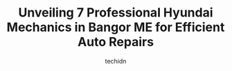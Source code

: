 ---
layout: ampstory
image: https://images.unsplash.com/photo-1493238792000-8113da705763?ixlib=rb-4.0.3&ixid=MnwxMjA3fDB8MHxwaG90by1wYWdlfHx8fGVufDB8fHx8&auto=format&fit=crop&w=640&h=853&q=80
author: techidn
featured: false
description: When it comes to finding reliable automotive experts in Bangor ME, USA, look no further than the 7 best Hyundai Mechanic in the area. With their exceptional skills and dedication to providin
title: Unveiling 7 Professional Hyundai Mechanics in Bangor ME for Efficient Auto Repairs
cover:
   title: Unveiling 7 Professional Hyundai Mechanics in Bangor ME for Efficient Auto Repairs
   subtitle: Rickpate
   background: https://images.unsplash.com/photo-1493238792000-8113da705763?ixlib=rb-4.0.3&ixid=MnwxMjA3fDB8MHxwaG90by1wYWdlfHx8fGVufDB8fHx8&auto=format&fit=crop&w=640&h=853&q=80

pages: 
 - layout: thirds
   top: <h1>#1 Center Street Auto Services</h1>
   bottom: "<p>We always bring our car to Center Street auto. We used to go to Midas but one day we needed a tow and the tow guy recommended Center Street Auto which happened to be the </p>"
   background: https://www.knot35.com/toplist/wp-content/uploads/2023/06/best-hyundai-mechanic-1-in-bangor-me-1685837956.jpeg
   backgroundblur: true
 - layout: thirds
   top: <h1>#2 Darlings Bangor Ford Service</h1>
   bottom: "<p>403 Hogan Rd, Bangor, ME 04401, United States</p>"
   background: https://www.knot35.com/toplist/wp-content/uploads/2023/06/best-hyundai-mechanic-2-in-bangor-me-1685837956.jpeg
   cta:
      link: https://www.knot35.com/toplist/unveiling-7-professional-hyundai-mechanics-in-bangor-me-for-efficient-auto-repairs/
      text: Unveiling 7 Professional Hyundai Mechanics in Bangor ME for Efficient Auto Repairs
 - layout: thirds
   top: <h1>#3 Elite Auto Inc.</h1>
   bottom: "<p>462 Hammond St, Bangor, ME 04401, United States</p>"
   background: https://images.unsplash.com/photo-1533998839656-76f5e4b2bccb?ixlib=rb-4.0.3&ixid=MnwxMjA3fDB8MHxwaG90by1wYWdlfHx8fGVufDB8fHx8&auto=format&fit=crop&w=640&h=853&q=80
   cta:
      link: https://www.knot35.com/toplist/unveiling-7-professional-hyundai-mechanics-in-bangor-me-for-efficient-auto-repairs/
      text: Unveiling 7 Professional Hyundai Mechanics in Bangor ME for Efficient Auto Repairs
 - layout: thirds
   top: <h1>#4 Auto Radiator Service, Inc.</h1>
   bottom: "<p>568 Hammond St, Bangor, ME 04401, United States</p>"
   background: https://images.unsplash.com/photo-1462556791646-c201b8241a94?ixlib=rb-4.0.3&ixid=MnwxMjA3fDB8MHxwaG90by1wYWdlfHx8fGVufDB8fHx8&auto=format&fit=crop&w=640&h=853&q=80
   cta:
      link: https://www.knot35.com/toplist/unveiling-7-professional-hyundai-mechanics-in-bangor-me-for-efficient-auto-repairs/
      text: Unveiling 7 Professional Hyundai Mechanics in Bangor ME for Efficient Auto Repairs
 - layout: thirds
   top: <h1>#5 Right Way Auto Service and Tire Center</h1>
   bottom: "<p>44 Griffin Rd, Bangor, ME 04401, United States</p>"
   background: https://images.unsplash.com/photo-1613843873231-1447db182f97?ixlib=rb-4.0.3&ixid=MnwxMjA3fDB8MHxwaG90by1wYWdlfHx8fGVufDB8fHx8&auto=format&fit=crop&w=640&h=853&q=80
   cta:
      link: https://www.knot35.com/toplist/unveiling-7-professional-hyundai-mechanics-in-bangor-me-for-efficient-auto-repairs/
      text: Unveiling 7 Professional Hyundai Mechanics in Bangor ME for Efficient Auto Repairs
 - layout: thirds
   top: <h1>#6 Quirk Chevrolet of Bangor Service Department</h1>
   bottom: "<p>293 Hogan Rd, Bangor, ME 04401, United States</p>"
   background: https://images.unsplash.com/photo-1515405295579-ba7b45403062?ixlib=rb-4.0.3&ixid=MnwxMjA3fDB8MHxwaG90by1wYWdlfHx8fGVufDB8fHx8&auto=format&fit=crop&w=640&h=853&q=80
   cta:
      link: https://www.knot35.com/toplist/unveiling-7-professional-hyundai-mechanics-in-bangor-me-for-efficient-auto-repairs/
      text: Unveiling 7 Professional Hyundai Mechanics in Bangor ME for Efficient Auto Repairs
 - layout: thirds
   top: <h1>#7 Quirk Hyundai of Bangor Service Department</h1>
   bottom: "<p>162 Haskell Rd, Bangor, ME 04401, United States</p>"
   background: https://images.unsplash.com/photo-1591393223703-56fe1347ac62?ixlib=rb-4.0.3&ixid=MnwxMjA3fDB8MHxwaG90by1wYWdlfHx8fGVufDB8fHx8&auto=format&fit=crop&w=640&h=853&q=80
   cta:
      link: https://www.knot35.com/toplist/unveiling-7-professional-hyundai-mechanics-in-bangor-me-for-efficient-auto-repairs/
      text: Unveiling 7 Professional Hyundai Mechanics in Bangor ME for Efficient Auto Repairs
 - layout: thirds
   middle: Continue reading...
   background: https://images.unsplash.com/photo-1522441815192-d9f04eb0615c?ixlib=rb-4.0.3&ixid=MnwxMjA3fDB8MHxwaG90by1wYWdlfHx8fGVufDB8fHx8&auto=format&fit=crop&w=640&h=853&q=80
   cta:
      link: https://www.knot35.com/toplist/unveiling-7-professional-hyundai-mechanics-in-bangor-me-for-efficient-auto-repairs/
      text: Unveiling 7 Professional Hyundai Mechanics in Bangor ME for Efficient Auto Repairs
      
---